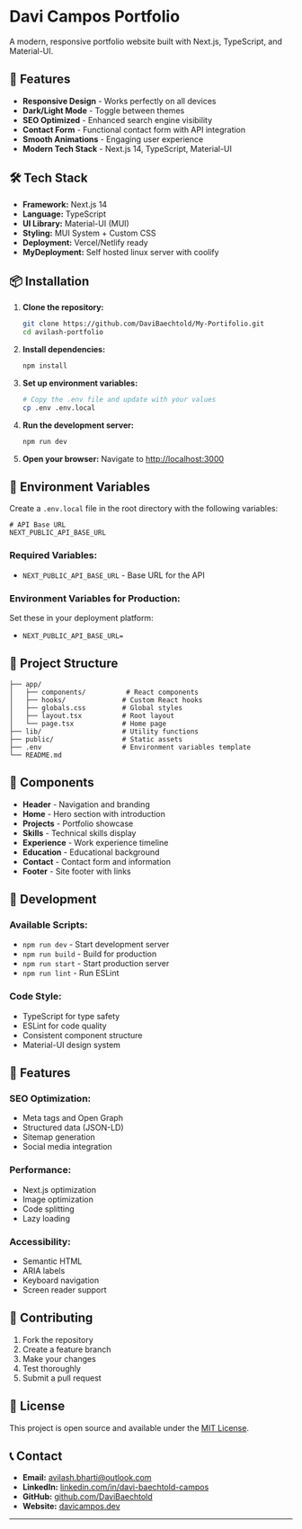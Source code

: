# Davi Campos Portfolio

A modern, responsive portfolio website built with Next.js, TypeScript, and Material-UI.

## 🚀 Features

- **Responsive Design** - Works perfectly on all devices
- **Dark/Light Mode** - Toggle between themes
- **SEO Optimized** - Enhanced search engine visibility
- **Contact Form** - Functional contact form with API integration
- **Smooth Animations** - Engaging user experience
- **Modern Tech Stack** - Next.js 14, TypeScript, Material-UI

## 🛠️ Tech Stack

- **Framework:** Next.js 14
- **Language:** TypeScript
- **UI Library:** Material-UI (MUI)
- **Styling:** MUI System + Custom CSS
- **Deployment:** Vercel/Netlify ready
- **MyDeployment:** Self hosted linux server with coolify

## 📦 Installation

1. **Clone the repository:**
   ```bash
   git clone https://github.com/DaviBaechtold/My-Portifolio.git
   cd avilash-portfolio
   ```

2. **Install dependencies:**
   ```bash
   npm install
   ```

3. **Set up environment variables:**
   ```bash
   # Copy the .env file and update with your values
   cp .env .env.local
   ```

4. **Run the development server:**
   ```bash
   npm run dev
   ```

5. **Open your browser:**
   Navigate to [http://localhost:3000](http://localhost:3000)

## 🔧 Environment Variables

Create a `.env.local` file in the root directory with the following variables:

```env
# API Base URL
NEXT_PUBLIC_API_BASE_URL
```

### Required Variables:
- `NEXT_PUBLIC_API_BASE_URL` - Base URL for the API 

### Environment Variables for Production:
Set these in your deployment platform:
- `NEXT_PUBLIC_API_BASE_URL=`

## 📁 Project Structure

```
├── app/
│   ├── components/          # React components
│   ├── hooks/              # Custom React hooks
│   ├── globals.css         # Global styles
│   ├── layout.tsx          # Root layout
│   └── page.tsx            # Home page
├── lib/                    # Utility functions
├── public/                 # Static assets
├── .env                    # Environment variables template
└── README.md
```

## 🎨 Components

- **Header** - Navigation and branding
- **Home** - Hero section with introduction
- **Projects** - Portfolio showcase
- **Skills** - Technical skills display
- **Experience** - Work experience timeline
- **Education** - Educational background
- **Contact** - Contact form and information
- **Footer** - Site footer with links

## 🔧 Development

### Available Scripts:
- `npm run dev` - Start development server
- `npm run build` - Build for production
- `npm run start` - Start production server
- `npm run lint` - Run ESLint

### Code Style:
- TypeScript for type safety
- ESLint for code quality
- Consistent component structure
- Material-UI design system

## 📱 Features

### SEO Optimization:
- Meta tags and Open Graph
- Structured data (JSON-LD)
- Sitemap generation
- Social media integration

### Performance:
- Next.js optimization
- Image optimization
- Code splitting
- Lazy loading

### Accessibility:
- Semantic HTML
- ARIA labels
- Keyboard navigation
- Screen reader support

## 🤝 Contributing

1. Fork the repository
2. Create a feature branch
3. Make your changes
4. Test thoroughly
5. Submit a pull request

## 📄 License

This project is open source and available under the [MIT License](LICENSE).

## 📞 Contact

- **Email:** avilash.bharti@outlook.com
- **LinkedIn:** [linkedin.com/in/davi-baechtold-campos](https://www.linkedin.com/in/davi-baechtold-campos-393037145/)
- **GitHub:** [github.com/DaviBaechtold](https://github.com/DaviBaechtold)
- **Website:** [davicampos.dev](https://davicampos.dev)

---

